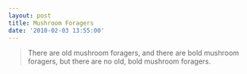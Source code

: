 ```yaml
---
layout: post
title: Mushroom Foragers
date: '2010-02-03 13:55:00'
---
```


> There are old mushroom foragers, and there are bold mushroom foragers, but there are no old, bold mushroom foragers.